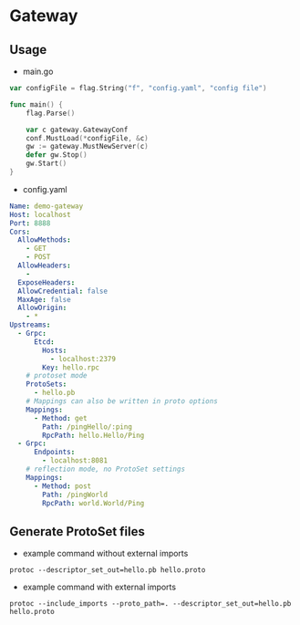 # Gateway

## Usage

- main.go

```go
var configFile = flag.String("f", "config.yaml", "config file")

func main() {
    flag.Parse()

    var c gateway.GatewayConf
    conf.MustLoad(*configFile, &c)
    gw := gateway.MustNewServer(c)
    defer gw.Stop()
    gw.Start()
}
```

- config.yaml

```yaml
Name: demo-gateway
Host: localhost
Port: 8888
Cors:
  AllowMethods:
    - GET
    - POST
  AllowHeaders:
    - 
  ExposeHeaders:
  AllowCredential: false
  MaxAge: false
  AllowOrigin:
    - *
Upstreams:
  - Grpc:
      Etcd:
        Hosts:
          - localhost:2379
        Key: hello.rpc
    # protoset mode
    ProtoSets:
      - hello.pb
    # Mappings can also be written in proto options
    Mappings:
      - Method: get
        Path: /pingHello/:ping
        RpcPath: hello.Hello/Ping
  - Grpc:
      Endpoints:
        - localhost:8081
    # reflection mode, no ProtoSet settings
    Mappings:
      - Method: post
        Path: /pingWorld
        RpcPath: world.World/Ping
```

## Generate ProtoSet files

- example command without external imports

```shell
protoc --descriptor_set_out=hello.pb hello.proto
```

- example command with external imports

```shell
protoc --include_imports --proto_path=. --descriptor_set_out=hello.pb hello.proto
```

